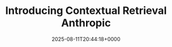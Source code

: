 ---
title: Introducing Contextual Retrieval Anthropic
slug: 20250811T204418
date: 2025-08-11T20:44:18+0000
params:
  url: https://www.anthropic.com/news/contextual-retrieval
tags:
- rag
- llm
- to-read
---